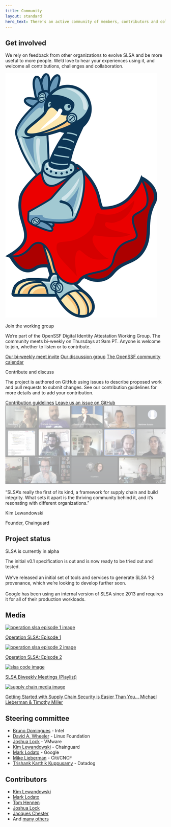```yaml
---
title: Community
layout: standard
hero_text: There’s an active community of members, contributors and collaborators behind the SLSA framework. We’re drawn together by the shared goals of improving software supply chain security and codifying best practices for development, deployment and governance, all collaborating on an objective framework that works for open source projects and organizations, influences policy and regulations, empowers engineers and builds for the future.
---
```

<section class="section bg-white flex flex-col justify-center items-center">
    <div class="wrapper inner w-full">
        <div class="flex flex-wrap justify-between items-start">
            <div class="text w-full md:w-1/2">
<div class="h2 mb-8">

## Get involved

</div>
                <p>We rely on feedback from other organizations to evolve SLSA and be more useful to more people. We’d love to hear your experiences using it, and welcome all contributions, challenges and collaboration.</p>
            </div>
            <div class="md:w-5/12 w-full flex justify-center md:justify-end">
                <img class="w-3/4 pl-6 mt-12" src="images/slsa-dancing-goose-logo.svg" alt="SLSA dancing goose image">
            </div>
        </div>
        <div class="flex flex-wrap justify-center items-center w-6/7 mt-8 mx-auto md:-mr-5 md:-ml-5">
            <div class="w-full md:w-1/2 getting_started_card md:pl-5 lg:h-96 h-auto lg:mb-0 mb-8">
                <div class="bg-pastel-green h-full rounded-lg p-10">
                    <p class="h4 font-semibold mb-6">Join the working group</p>
                    <p>We’re part of the OpenSSF Digital Identity Attestation Working Group. The community meets bi-weekly on Thursdays at 9am PT. Anyone is welcome to join, whether to listen or to contribute.</p>
                    <a target="_blank" href="https://calendar.google.com/calendar/u/0/r/week/2021/8/11?eid=NjIycXNoOHBtbDhuNTJiNjlmaWk5ZjU5ZWVfMjAyMTA4MTFUMTYwMDAwWiBzNjN2b2VmaHA1aTlwZmx0YjVxNjduZ3Blc0Bn&sf=true" class="cta-link mt-6 font-semibold h5">Our bi-weekly meet invite</a>
                    <a target="_blank" href="https://github.com/ossf/wg-digital-identity-attestation" class="cta-link mt-6 font-semibold h5">Our discussion group</a>
                    <a target="_blank" href="https://calendar.google.com/calendar/u/2/r?cid=czYzdm9lZmhwNWk5cGZsdGI1cTY3bmdwZXNAZ3JvdXAuY2FsZW5kYXIuZ29vZ2xlLmNvbQ" class="cta-link mt-6 font-semibold h5">The OpenSSF community calendar</a>
                </div>
            </div>
            <div class="w-full md:w-1/2 getting_started_card md:pl-5 lg:h-96 h-auto lg:mb-0 mb-8">
                <div class="bg-pastel-green h-full rounded-lg p-10">
                    <p class="h4 font-semibold mb-6">Contribute and discuss</p>
                    <p>The project is authored on GitHub using issues to describe proposed work and pull requests to submit changes. See our contribution guidelines for more details and to add your contribution.</p>
                    <a target="_blank" href="https://github.com/slsa-framework/slsa/blob/main/CONTRIBUTING.md" class="cta-link mt-6 font-semibold h5">Contribution guidelines</a>
                    <a target="_blank" href="https://github.com/slsa-framework/slsa/issues" class="cta-link mt-6 font-semibold h5">Leave us an issue on GitHub</a>
                </div>
            </div>
        </div>
    </div>
</section>
<section class="section relative bg-green-transparent flex justify-center items-center overflow-hidden">
    <img class="object-cover absolute w-full h-full z-0" src="images/community-bg.png" alt="Community background image">
    <div class="bg-light-green h-full rounded-lg p-10 z-10 w-4/5 md:w-2/3 mx-auto">
        <p class="font-bold h3 mb-6">“SLSA’s really the first of its kind, a framework for supply chain and build integrity. What sets it apart is the thriving community behind it, and it’s resonating with different organizations.”</p>
        <p class="font-semibold h4 mb-0.5">Kim Lewandowski</p>
        <p class="font-regular">Founder, Chainguard</p>
    </div>
</section>
<section class="section bg-green-dark flex justify-center items-center">
    <div class="wrapper inner w-full">
        <div class="md:flex justify-between items-start text-white">
            <div class="text w-full md:w-1/3">
<div class="h2 p-0 mb-8 md:mb-0">

## Project status

</div>
            </div>
            <div class="w-full md:w-1/2">
                <div class="rounded-lg text-green p-5 border border-green-400 inline-block mb-8 h4">SLSA is currently in alpha</div>
                <p>The initial v0.1 specification is out and is now ready to be tried out and tested.<br><br>
We’ve released an initial set of tools and services to generate SLSA 1-2 provenance, which we’re looking to develop further soon.<br><br>
Google has been using an internal version of SLSA since 2013 and requires it for all of their production workloads.</p>
            </div>
        </div>
    </div>
</section>
<section class="section bg-pastel-green">
    <div class="wrapper inner w-full">
        <div class="flex flex-col justify-center items-center mb-8 w-2/3 mx-auto md:pl-5">
<div class="h2">

## Media

</div>
        </div>
        <div class="flex flex-wrap justify-start items-start mb-16 md:-mr-5 md:-ml-5">
            <a href="https://youtu.be/S_MXbt0p_pg" class="w-full lg:w-1/2 md:pl-5 pb-16">
                <img class="mx-auto w-full" src="https://img.youtube.com/vi/S_MXbt0p_pg/0.jpg" alt="operation slsa episode 1 image">
                <p class="text-green-darker font-bold h5 mt-4">Operation SLSA: Episode 1</p>
            </a>
            <a href="https://youtu.be/DNCrK22uE4U" class="w-full lg:w-1/2 md:pl-5 pb-16">
                <img class="mx-auto w-full" src="https://img.youtube.com/vi/DNCrK22uE4U/0.jpg" alt="operation slsa episode 2 image">
                <p class="text-green-darker font-bold h5 mt-4">Operation SLSA: Episode 2</p>
            </a>
            <a href="https://youtube.com/playlist?list=PLVl2hFL_zAh9sw-wib4W6A14i6DnBTod7" class="w-full lg:w-1/2 md:pl-5">
                <img class="mx-auto w-full" src="https://img.youtube.com/vi/DxAyP1QVYXc/0.jpg" alt="slsa code image">
                <p class="text-green-darker font-bold h5 mt-4">SLSA Biweekly Meetings (Playlist)</p>
            </a>
            <a href="https://youtu.be/aS_FKrCLh8o" class="w-full lg:w-1/2 md:pl-5">
                <img class="mx-auto w-full" src="https://img.youtube.com/vi/aS_FKrCLh8o/0.jpg" alt="supply chain media image">
                <p class="text-green-darker font-bold h5 mt-4">Getting Started with Supply Chain Security is Easier Than You... Michael Lieberman & Timothy Miller</p>
            </a>
        </div>
    </div>
</section>
<section class="section bg-white flex justify-center items-center">
    <div class="wrapper inner w-full">
        <div class="md:flex justify-between items-start mb-16">
            <div class="text w-full md:w-1/2">
<div class="h2 p-0 mb-8 md:mb-0">

## Steering committee

</div>
            </div>
            <div class="w-full md:w-1/2">
                <div class="bg-pastel-green h-full rounded-lg p-10">
                    <ul>
                        <li class="mb-2"><a target="_blank" class="font-bold text-green-darker" href="https://github.com/brunodom">Bruno Domingues</a> - Intel</li>
                        <li class="mb-2"><a target="_blank" class="font-bold text-green-darker" href="https://github.com/david-a-wheeler">David A. Wheeler</a> - Linux Foundation</li>
                        <li class="mb-2"><a target="_blank" class="font-bold text-green-darker" href="https://github.com/joshuagl">Joshua Lock</a> - VMware</li>
                        <li class="mb-2"><a target="_blank" class="font-bold text-green-darker" href="https://github.com/kimsterv">Kim Lewandowski</a> - Chainguard</li>
                        <li class="mb-2"><a target="_blank" class="font-bold text-green-darker" href="https://github.com/MarkLodato">Mark Lodato</a> - Google</li>
                        <li class="mb-2"><a target="_blank" class="font-bold text-green-darker" href="https://github.com/mlieberman85">Mike Lieberman</a> - Citi/CNCF</li>
                        <li class="mb-2"><a target="_blank" class="font-bold text-green-darker" href="https://github.com/trishankatdatadog">Trishank Karthik Kuppusamy</a> - Datadog</li>
                    </ul>
                </div>
            </div>
        </div>
        <div class="md:flex justify-between items-start mb-16">
            <div class="text w-full md:w-1/2">
<div class="h2 p-0 mb-8 md:mb-0">

## Contributors

</div>
            </div>
            <div class="w-full md:w-1/2">
                <div class="bg-pastel-green h-full rounded-lg p-10">
                    <ul>
                        <li class="mb-2"><a target="_blank" class="font-bold text-green-darker" href="https://github.com/kimsterv">Kim Lewandowski</a></li>
                        <li class="mb-2"><a target="_blank" class="font-bold text-green-darker" href="https://github.com/MarkLodato">Mark Lodato</a></li>
                        <li class="mb-2"><a target="_blank" class="font-bold text-green-darker" href="https://github.com/TomHennen">Tom Hennen</a></li>
                        <li class="mb-2"><a target="_blank" class="font-bold text-green-darker" href="https://github.com/joshuagl">Joshua Lock</a> </li>
                        <li class="mb-2"><a target="_blank" class="font-bold text-green-darker" href="https://github.com/jchestershopify">Jacques Chester</a></li>
                        <li>And <a target="_blank" class="font-bold text-green-darker" href="https://github.com/slsa-framework/slsa/graphs/contributors">many others</a></li>
                    </ul>
                </div>
            </div>
        </div>
    </div>
</section>
